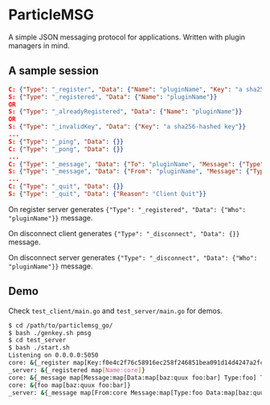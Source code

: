# ParticleMSG

A simple JSON messaging protocol for applications.
Written with plugin managers in mind.

## A sample session

```json
C: {"Type": "_register", "Data": {"Name": "pluginName", "Key": "a sha256-hashed key"}}
S: {"Type": "_registered", "Data": {"Name": "pluginName"}}
OR
S: {"Type": "_alreadyRegistered", "Data": {"Name": "pluginName"}}
OR
S: {"Type": "_invalidKey", "Data": {"Key": "a sha256-hashed key"}}
...
S: {"Type": "_ping", "Data": {}}
C: {"Type": "_pong", "Data": {}}
...
C: {"Type": "_message", "Data": {"To": "pluginName", "Message": {"Type": "aMessage", "Data": {"Some": "data"}}}}
S: {"Type": "_message", "Data": {"From": "pluginName", "Message": {"Type": "aMessage", "Data": {"Some": "data"}}}}
...
C: {"Type": "_quit", "Data": {}}
S: {"Type": "_quit", "Data": {"Reason": "Client Quit"}}
```

On register server generates `{"Type": "_registered", "Data": {"Who": "pluginName"}}` message.

On disconnect client generates `{"Type": "_disconnect", "Data": {}}` message.

On disconnect server generates `{"Type": "_disconnect", "Data": {"Who": "pluginName"}}` message.

## Demo

Check `test_client/main.go` and `test_server/main.go` for demos.

```bash
$ cd /path/to/particlemsg_go/
$ bash ./genkey.sh pmsg
$ cd test_server
$ bash ./start.sh
Listening on 0.0.0.0:5050
core: &{_register map[Key:f0e4c2f76c58916ec258f246851bea091d14d4247a2fc3e18694461b1816e13b Name:core]}
_server: &{_registered map[Name:core]}
core: &{_message map[Message:map[Data:map[baz:quux foo:bar] Type:foo] To:core]}
core: &{foo map[baz:quux foo:bar]}
_server: &{_message map[From:core Message:map[Type:foo Data:map[baz:quux foo:bar]]]}
```